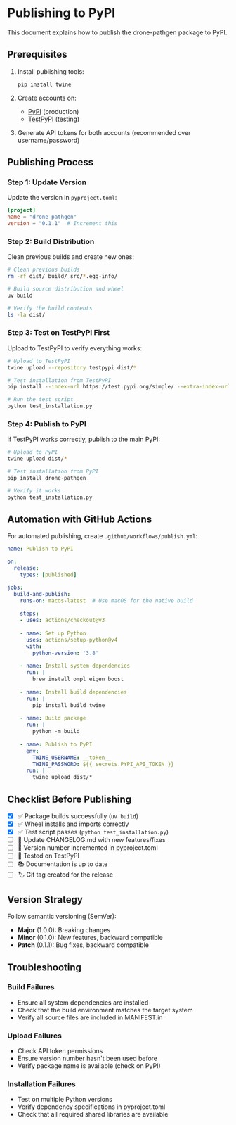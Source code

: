 # Publishing to PyPI

This document explains how to publish the drone-pathgen package to PyPI.

## Prerequisites

1. Install publishing tools:
   ```bash
   pip install twine
   ```

2. Create accounts on:
   - [PyPI](https://pypi.org/) (production)
   - [TestPyPI](https://test.pypi.org/) (testing)

3. Generate API tokens for both accounts (recommended over username/password)

## Publishing Process

### Step 1: Update Version

Update the version in `pyproject.toml`:
```toml
[project]
name = "drone-pathgen"
version = "0.1.1"  # Increment this
```

### Step 2: Build Distribution

Clean previous builds and create new ones:
```bash
# Clean previous builds
rm -rf dist/ build/ src/*.egg-info/

# Build source distribution and wheel
uv build

# Verify the build contents
ls -la dist/
```

### Step 3: Test on TestPyPI First

Upload to TestPyPI to verify everything works:
```bash
# Upload to TestPyPI
twine upload --repository testpypi dist/*

# Test installation from TestPyPI
pip install --index-url https://test.pypi.org/simple/ --extra-index-url https://pypi.org/simple/ drone-pathgen

# Run the test script
python test_installation.py
```

### Step 4: Publish to PyPI

If TestPyPI works correctly, publish to the main PyPI:
```bash
# Upload to PyPI
twine upload dist/*

# Test installation from PyPI
pip install drone-pathgen

# Verify it works
python test_installation.py
```

## Automation with GitHub Actions

For automated publishing, create `.github/workflows/publish.yml`:

```yaml
name: Publish to PyPI

on:
  release:
    types: [published]

jobs:
  build-and-publish:
    runs-on: macos-latest  # Use macOS for the native build
    
    steps:
    - uses: actions/checkout@v3
    
    - name: Set up Python
      uses: actions/setup-python@v4
      with:
        python-version: '3.8'
    
    - name: Install system dependencies
      run: |
        brew install ompl eigen boost
    
    - name: Install build dependencies
      run: |
        pip install build twine
    
    - name: Build package
      run: |
        python -m build
    
    - name: Publish to PyPI
      env:
        TWINE_USERNAME: __token__
        TWINE_PASSWORD: ${{ secrets.PYPI_API_TOKEN }}
      run: |
        twine upload dist/*
```

## Checklist Before Publishing

- [x] ✅ Package builds successfully (`uv build`)
- [x] ✅ Wheel installs and imports correctly
- [x] ✅ Test script passes (`python test_installation.py`)
- [ ] 📝 Update CHANGELOG.md with new features/fixes
- [ ] 📝 Version number incremented in pyproject.toml
- [ ] 🧪 Tested on TestPyPI
- [ ] 📚 Documentation is up to date
- [ ] 🏷️ Git tag created for the release

## Version Strategy

Follow semantic versioning (SemVer):
- **Major** (1.0.0): Breaking changes
- **Minor** (0.1.0): New features, backward compatible
- **Patch** (0.1.1): Bug fixes, backward compatible

## Troubleshooting

### Build Failures
- Ensure all system dependencies are installed
- Check that the build environment matches the target system
- Verify all source files are included in MANIFEST.in

### Upload Failures
- Check API token permissions
- Ensure version number hasn't been used before
- Verify package name is available (check on PyPI)

### Installation Failures
- Test on multiple Python versions
- Verify dependency specifications in pyproject.toml
- Check that all required shared libraries are available 